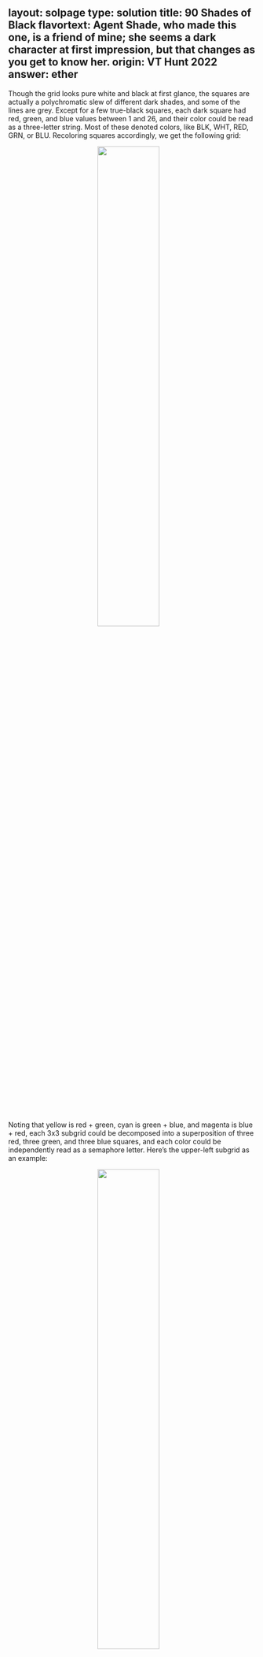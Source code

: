 layout: solpage
type: solution
title: 90 Shades of Black
flavortext: Agent Shade, who made this one, is a friend of mine; she seems a dark character at first impression, but that changes as you get to know her.
origin: VT Hunt 2022
answer: ether
---

Though the grid looks pure white and black at first glance, the squares are actually a polychromatic slew of different dark shades, and some of the lines are grey. Except for a few true-black squares, each dark square had red, green, and blue values between 1 and 26, and their color could be read as a three-letter string. Most of these denoted colors, like BLK, WHT, RED, GRN, or BLU. Recoloring squares accordingly, we get the following grid:

<p align="center">
  <img style="float: center; margin: 0px 15px 15px 0px;" src="{{site.imgurl}}/90shades_sol1.png" width="50%" />
</p>

Noting that yellow is red + green, cyan is green + blue, and magenta is blue + red, each 3x3 subgrid could be decomposed into a superposition of three red, three green, and three blue squares, and each color could be independently read as a semaphore letter. Here’s the upper-left subgrid as an example:

<p align="center">
  <img style="float: center; margin: 0px 15px 15px 0px;" src="{{site.imgurl}}/90shades_sol2.png" width="50%" />
</p>

Each subgrid gave a color just like each square, suggesting we should view the subgrids as squares in a grand 3x3 metagrid. Translating every subgrid (and discarding the instruction row) gave this metagrid:

<p align="center">
  <img style="float: center; margin: 0px 15px 15px 0px;" src="{{site.imgurl}}/90shades_sol3.png" width="50%" />
</p>

Decoding the semaphore like before, this gives HUE, the final answer.